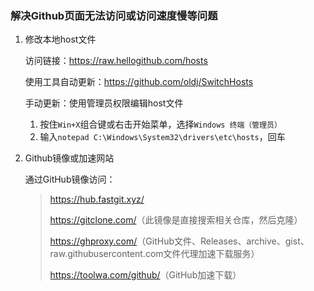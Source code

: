### 解决Github页面无法访问或访问速度慢等问题

1. 修改本地host文件

    访问链接：<https://raw.hellogithub.com/hosts>

    使用工具自动更新：<https://github.com/oldj/SwitchHosts>

    手动更新：使用管理员权限编辑host文件

    1. 按住`Win+X`组合键或右击开始菜单，选择`Windows 终端（管理员）`
    2. 输入`notepad C:\Windows\System32\drivers\etc\hosts`，回车

2. Github镜像或加速网站

    通过GitHub镜像访问：

    > <https://hub.fastgit.xyz/>
    >
    > <https://gitclone.com/>（此镜像是直接搜索相关仓库，然后克隆）
    >
    > <https://ghproxy.com/>（GitHub文件、Releases、archive、gist、raw.githubusercontent.com文件代理加速下载服务）
    >
    > <https://toolwa.com/github/>（GitHub加速下载）
